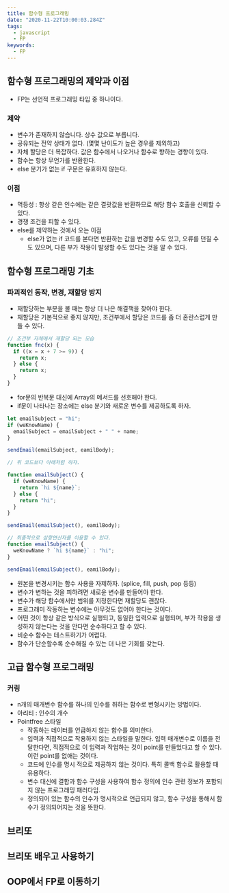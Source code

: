 ```yaml
---
title: 함수형 프로그래밍
date: "2020-11-22T10:00:03.284Z"
tags:
  - javascript
  - FP
keywords:
  - FP
---
```


## 함수형 프로그래밍의 제약과 이점

- FP는 선언적 프로그래밍 타입 중 하나이다.

### 제약

- 변수가 존재하지 않습니다. 상수 값으로 부릅니다.
- 공유되는 전약 상태가 없다. (몇몇 난이도가 높은 경우를 제외하고)
- 자체 할당은 더 복잡하다. 값은 함수에서 나오거나 함수로 향하는 경향이 있다.
- 함수는 항상 무언가를 반환한다.
- else 분기가 없는 if 구문은 유효하지 않는다.

### 이점

- 멱등성 : 항상 같은 인수에는 같은 결괏값을 반환하므로 해당 함수 호출을 신뢰할 수 있다.
- 경쟁 조건을 피할 수 있다.
- else를 제약하는 것에서 오는 이점
  - else가 없는 if 코드를 본다면 반환하는 값을 변경할 수도 있고, 오류를 던질 수도 있으며, 다른 부가 작용이 발생할 수도 있다는 것을 알 수 있다.

## 함수형 프로그래밍 기초

### 파괴적인 동작, 변경, 재할당 방지

- 재할당하는 부분을 볼 때는 항상 더 나은 해결책을 찾아야 한다.
- 재할당은 기본적으로 좋지 않지만, 조건부에서 할당은 코드를 좀 더 혼란스럽게 만들 수 있다.

```javascript
// 조건부 자체에서 재할당 되는 모습
function fnc(x) {
  if ((x = x + 7 >= 9)) {
    return x;
  } else {
    return x;
  }
}
```

- for문의 반복문 대신에 Array의 메서드를 선호해야 한다.
- if문이 나타나는 장소에는 else 분기와 새로운 변수를 제공하도록 하자.

```javascript
let emailSubject = "hi";
if (weKnowName) {
  emailSubject = emailSubject + " " + name;
}

sendEmail(emailSubject, eamilBody);

// 위 코드보다 아래처럼 하자.

function emailSubject() {
  if (weKnowName) {
    return `hi ${name}`;
  } else {
    return "hi";
  }
}

sendEmail(emailSubject(), eamilBody);

// 최종적으로 삼항연산자를 이용할 수 있다.
function emailSubject() {
  weKnowName ? `hi ${name}` : "hi";
}

sendEmail(emailSubject(), eamilBody);
```

- 원본을 변경시키는 함수 사용을 자제하자. (splice, fill, push, pop 등등)
- 변수가 변하는 것을 피하려면 새로운 변수를 만들어야 한다.
- 변수가 해당 함수에서만 범위를 지정한다면 재할당도 괜찮다.
- 프로그래미 작동하는 변수에는 아무것도 없어야 한다는 것이다.
- 어떤 것이 항상 같은 방식으로 실행되고, 동일한 입력으로 실행되며, 부가 작용을 생성하지 않는다는 것을 안다면 순수하다고 할 수 있다.
- 비순수 함수는 테스트하기가 어렵다.
- 함수가 단순할수록 순수해질 수 있는 더 나은 기회를 갖는다.

## 고급 함수형 프로그래밍

### 커링

- n개의 매개변수 함수를 하나의 인수를 취하는 함수로 변형시키는 방법이다.
- 아리티 : 인수의 개수
- Pointfree 스타일
  - 작동하는 데이터를 언급하지 않는 함수를 의미한다.
  - 입력과 직접적으로 작용하지 않는 스타일을 말한다. 입력 매개변수로 이름을 전달한다면, 직접적으로 이 입력과 작업하는 것이 point를 만들었다고 할 수 있다. 이런 point를 없애는 것이다.
  - 코드에 인수를 명시 적으로 제공하지 않는 것이다. 특히 콜백 함수로 활용할 때 유용하다.
  - 변수 대신에 결합과 함수 구성을 사용하여 함수 정의에 인수 관련 정보가 포함되지 않는 프로그래밍 패러다임.
  - 정의되어 있는 함수의 인수가 명시적으로 언급되지 않고, 함수 구성을 통해서 함수가 정의되어지는 것을 뜻한다.

## 브리또

## 브리또 배우고 사용하기

## OOP에서 FP로 이동하기

